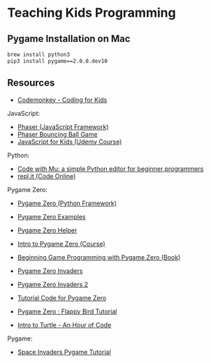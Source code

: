 # Teaching Kids Programming

## Pygame Installation on Mac

```sh
brew install python3
pip3 install pygame==2.0.0.dev10
```

## Resources

* [Codemonkey - Coding for Kids](https://www.codemonkey.com)

JavaScript:

* [Phaser (JavaScript Framework)](https://github.com/photonstorm/phaser)
* [Phaser Bouncing Ball Game](https://www.emanueleferonato.com/2019/05/31/build-a-html5-hyper-casual-game-like-bouncing-ball-by-ketchapp-studio-using-phaser-3-and-arcade-physics/)
* [JavaScript for Kids (Udemy Course)](https://www.udemy.com/course/javascript-for-kids/)

Python:

* [Code with Mu: a simple Python editor for beginner programmers](https://codewith.mu/)
* [repl.it (Code Online)](https://repl.it)

Pygame Zero:

* [Pygame Zero (Python Framework)](https://pygame-zero.readthedocs.io/en/stable/)
* [Pygame Zero Examples](https://github.com/lordmauve/pgzero/tree/master/examples)
* [Pygame Zero Helper](https://www.aposteriori.com.sg/pygame-zero-helper/)
* [Intro to Pygame Zero (Course)](https://aposteriori.trinket.io/game-development-with-pygame-zero#/intro-to-pygame-zero/intro-and-installation)
* [Beginning Game Programming with Pygame Zero (Book)](https://www.apress.com/gp/book/9781484256497)
* [Pygame Zero Invaders](https://magpi.raspberrypi.org/articles/pygame-zero-invaders)
* [Pygame Zero Invaders 2](https://magpi.raspberrypi.org/articles/pygame-zero-space-invaders-ii)
* [Tutorial Code for Pygame Zero](https://github.com/TechnoVisual/Pygame-Zero)
* [Pygame Zero : Flappy Bird Tutorial](https://pygamezero-bird.readthedocs.io/en/latest/)

* [Intro to Turtle - An Hour of Code](https://hourofpython.trinket.io/a-visual-introduction-to-python#/welcome/an-hour-of-code)

Pygame:

* [Space Invaders Pygame Tutorial](https://www.youtube.com/watch?v=Q-__8Xw9KTM&feature=youtu.be)
